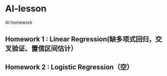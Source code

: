 # AI-lesson
AI homework

Homework 1 : Linear Regression(缺多项式回归，交叉验证、置信区间估计）
------------------------------
Homework 2 : Logistic Regression（空）
------------------------------

